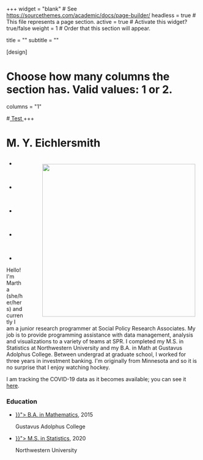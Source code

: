 +++
widget = "blank"  # See https://sourcethemes.com/academic/docs/page-builder/
headless = true  # This file represents a page section.
active = true  # Activate this widget? true/false
weight = 1  #  Order that this section will appear.

title = ""
subtitle = ""

[design]
  # Choose how many columns the section has. Valid values: 1 or 2.
  columns = "1"

#<a href="current/WIST"> Test </a>
+++



<h1> <p><b> M. Y. Eichlersmith  </b></p> </h1>
<p>
 <img alt = '' width='400' src='/img/MYE.jpg' align="right" style="margin: 10px 10px 10px 50px;"/>

<ul class="network-icon" aria-hidden="true">
<li>
  <a href="#contact"  contact>
  <i class="fas fa-envelope fa-2x"></i>
  </a>
</li>
</ul>
&nbsp 
<ul class="network-icon" aria-hidden="true">
<li>
  <a href="https://github.com/MarEichler" github>
  <i class="fab fa-github fa-2x"></i>
  </a>
</li>
</ul>
&nbsp
<ul class="network-icon" aria-hidden="true">
<li>
  <a href="https://github.com/mareichler-spra" SPRA GitHub>
  <i class="fab fa-github-square fa-2x"></i>
  </a>
</li>
</ul> 
&nbsp
<ul class="network-icon" aria-hidden="true">
<li>
  <a href="files/MYE-PublicResume.pdf" resume>
  <i class="fas fa-file-alt fa-2x"></i>
  </a>
</li>
</ul>
</li>
</ul>
&nbsp 
<ul class="network-icon" aria-hidden="true">
<li>
  <a href="https://www.linkedin.com/in/myeichlersmith/" LinkedIn>
  <i class="fab fa-linkedin fa-2x"></i>
  </a>
</li>
</ul>
</p>

<p align='left'>
Hello!  I'm Martha (she/her/hers) and currently I am a junior research programmer at Social Policy Research Associates.  My job is to provide programming assistance with data management, analysis and visualizations to a variety of teams at SPR.  I completed my M.S. in Statistics at Northwestern University and my B.A. in Math at Gustavus Adolphus College.  Between undergrad at graduate school, I worked for three years in investment banking.  I'm originally from Minnesota and so it is no surprise that I enjoy watching hockey.  
</p>

<p align='left'>
I am tracking the COVID-19 data as it becomes available; you can see it 
<a href=https://mareichler.github.io/covid19/ target="_blank">here</a>.
</p> 

<html>
<div class="col-md-7">
<h3>Education </h3>
<ul class="ul-edu fa-ul">
  <li>
    <i class="fa-li fas fa-graduation-cap"></i>
    <div class="description">
    <p class="course">
        <a href="{{< ref "education/Gustavus" >}}">     
        B.A. in Mathematics</a>, 2015
    </p>
    <p class="institution">
      Gustavus Adolphus College
    </p></div></li>
  <li>
    <i class="fa-li fas fa-graduation-cap"></i>
    <div class="description">
    <p class="course">
        <a href="{{< ref "education/Northwestern" >}}">  
        M.S. in Statistics</a>, 2020
    </p>
    <p class="institution">
      Northwestern University
    </p></div></li>
</ul>
</div>
</html>





